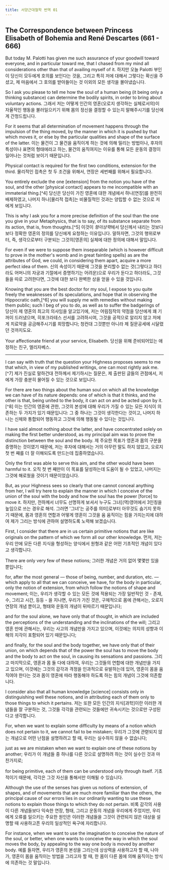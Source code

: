 ```yaml
---
title: 서양근대철학 번역 01
---
```


## The Correspondence between Princess Elisabeth of Bohemia and René Descartes (661 - 666)

But today M. Palotti has given me such assurance of your goodwill toward everyone, and in particular toward me, that I chased from my mind all considerations other than that of availing myself of it.
하지만 오늘 Palotti 부인이 당신이 모두에게 호의를 보인다는 것을, 그리고 특히 저에 대해서 그렇다는 확신을 주셨고, 제 마음에서 그 호의를 받아들이는 것 이외의 모든 생각을 몰아냈습니다.

So I ask you please to tell me how the soul of a human being (it being only a thinking substance) can determine the bodily spirits, in order to bring about voluntary actions.
그래서 저는 어떻게 인간의 영혼(오로지 생각하는 실체로서의)이 자율적인 행동을 불러일으키기 위해 몸의 정신을 결정할 수 있는지 말해주시기를 당신에게 간청드립니다.

For it seems that all determination of movement happens through the impulsion of the thing moved, by the manner in which it is pushed by that which moves it, or else by the particular qualities and shape of the surface of the latter.
이는 물건이 그 물건을 움직이게 하는 것에 의해 밀리는 방법이나, 후자의 특성이나 표면의 형태에라고 하는, 물건의 움직여지는 이유를 통해 모든 운동의 결정이 일어나는 것처럼 보이기 때문입니다.

Physical contact is required for the first two conditions, extension for the third.
물리적인 접촉은 첫 두 조건을 위해서, 연장은 세번째를 위해서 필요합니다.
<!-- TODO -->

You entirely exclude the one \[extension] from the notion you have of the soul, and the other \[physical contact] appears to me incompatible with an immaterial thing.[^4]
당신은 당신이 가진 영혼에 대한 개념에서 하나\[연장]를 완전히 배제하였고, 나머지 하나\[물리적 접촉]는 비물질적인 것과는 양립할 수 없는 것으로 저에게 보입니다.

This is why I ask you for a more precise definition of the soul than the one you give in your Metaphysics, that is to say, of its substance separate from its action, that is, from thoughts.[^5]
이것이 *형이상학*에서 당신께서 내리는 것보다 보다 정확한 영혼의 정의를 당신에게 요청하는 이유입니다. 말하자면, 그것의 행위로부터, 즉, 생각으로부터 구분되는 그것의\[영혼의] 실체에 대한 정의에 대해서 말입니다.

For even if we were to suppose them inseparable (which is however difficult to prove in the mother's womb and in great fainting spells) as are the attributes of God, we could, in considering them apart, acquire a more perfect idea of them.
신의 속성이기 때문에 그것을 분리할수 없는 것(그렇다고 하더라도 어머니의 자궁과 기절에서 증명하기는 어려운)으로 우리가 둔다고 하더라도, 그것들을 따로 고려한다면, 그것에 대한 보다 완벽한 상을 얻을 수 있을 것입니다.

Knowing that you are the best doctor for my soul, I expose to you quite freely the weaknesses of its speculations, and hope that in observing the Hippocratic oath,[^6] you will supply me with remedies without making them public; such I beg of you to do, as well as to suffer the badgerings of
당신이 제 영혼의 최고의 의사임을 알고있기에, 저는 어림짐작의 약점을 당산에게 꽤 기꺼이 드러냈으며, 히포크라테스 선서를 고려하시여, 그것을 공적으로 알리지 않고 저에게 치료약을 공금해주시기를 희망합니다; 청컨대 그것뿐만 아니라 제 질문공세에 시달렸던 것까지도요.

Your affectionate friend at your service, Elisabeth.
당신을 위해 준비되어있는 애정하는 친구, 엘리자베스.

<!-- Descartes to Regius, May 1641 (AT 3:371-72, The Philosophical Writings of Descartes, ed. John Cottingham, Robert Stoothoff, and Dugald Murdoch, and for vol. 3, Anthony Kenny, 3 vols. [Cambridge: Cambridge University Press, 1984-1991, cited hereafter as CSM or CSMK, re-spectively] 181-82), December 1641 (AT 3:454-55, CSMK 199), December 1641 (AT 3:460, CSMK 200-201), January 1642 (AT 3:491, CSMK 491-92). 4. For a clear statement of this claim, see the Sixth Meditation argument for the real distinction of mind and body (AT 7:78, CSM 2:54). 5. Elisabeth here seems to be referencing the discussion in the paragraph subsequent to that containing the real distinction argument (AT 7:78-80, CSM 2:54-55), wherein Descartes details the "faculties" of extended and intellectual substances. 6. While Foucher de Careil, following Clerselier's rendering of Descartes' response, has "se, meet de Harpocrates" here, AT change it to Hippocrates. AT's reasoning seems sound. Not only do they follow the manuscripts, but the Hippocratic oath would have been well known to both Descartes and Elisabeth. Fabricius alludes to it, and by 1643 his work had seen more than thirty editions, one even published in Leiden in 1643 with a commentary by Meibomius. -->


<!-- The Correspondence 63
DESCARTES TO ELISABETH AT 3:663
Egmond du Hod,  21 May 1643 -->

<!-- Madame, The favor with which your Highness has honored me, in allowing me to receive her orders in writing, is greater than I would ever have dared to hope; and it is more consoling to my failings than what I had hoped for with passion, which was to receive them by mouth, had I been able to be admit- 664 ted the honor of paying you reverence, and of offering you my very humble services when I was last in The Hague. For in that case I would have had too many marvels to admire at the same time, and seeing superhuman discourse emerging from a body so similar to those painters give to angels, I would have been delighted in the same manner as it seems to me must be those who, coming from the earth, enter newly into heaven. This would have made me less capable of responding to your Highness, who without doubt has already noticed in me this failing, when I had the honor of speaking with her before; and your clemency wanted to assuage it, in leaving me the traces of your thoughts on a paper, where, in rereading them several times and accustoming myself to consider them, I would be truly less dazzled, but I instead feel more wonder, in noticing that these thoughts not only seem ingenious at the outset, but also even more judicious and solid the more one examines them. -->

---

I can say with truth that the question your Highness proposes seems to me that which, in view of my published writings, one can most rightly ask me.[^7]
제가 진실로 말하건대 전하께서 제기하시는 질문은, 제 출판된 글들의 관점에서, 저에게 가장 충분히 물어질 수 있는 것으로 보입니다.

For there are two things about the human soul on which all the knowledge we can have of its nature depends: one of which is that it thinks, and the other is that, being united to the body, it can act on and be acted upon by it.[^8]
이는 인간의 영혼에 관한, 그것의 본성에 대해 우리가 가질 수 있는 모든 지식이 의존하는 두 가지가 있기 때문입니다: 그 중 하나는 그것이 생각한다는 것이고, 나머지 하나는 신체와 통합되어 행동하고 그것에 의해 행동될 수 있다는 것입니다.


<!-- Elisabeth's later letters show her familiarity with the medical establishment, and Descartes too had interests in medicine. Moreover, while Harpocrates, or Horns, the child, is the Egyptian god of silence, and was taken up as the god of secrecy by the Greeks and Romans, there is no oath associated with him. While Harpocrates is associated with a secret medical profession in certain monuments, this same secret is contained in the Hippocratic oath: "About whatever I may see or hear in treatment, or even without treatment, in the life of human beings—things that should not ever be blurted out outside—I will remain silent, holding such things to be unutterable [sacred, not to be divulged]. " Translation by Heinrich Von Staden, "In a Pure and Holy Way: Personal and Professional Conduct in the Hippocratic Oath, "Journal of the History of Medicine and Allied Sciences 51 (1996): 406-8. 7. At this point, Descartes had published the Discourse on the Method, with accompanying essays (1637), and the Meditations, along with Objections and Replies (1641, 1642). He says little in those works about the philosophical basis of mind-body interaction. Gassendi, in the Fifth Objections, had raised a similar question, though he met with a much less hospitable reply. See AT 7:343-44, 7:389-90, 9:213, CSM 2:238-39, 266, 275-76. -->

<!-- The Correspondence 65 -->

I have said almost nothing about the latter, and have concentrated solely on making the first better understood, as my principal aim was to prove the distinction between the soul and the body.
제 주요한 목표가 영혼과 몸의 구분을 증명하는 것이였기 때문에, 저는 후자에 대해서는 거의 아무런 말도 하지 않았고, 오로지 첫 번 째를 더 잘 이해되도록 만드는데 집중하였습니다.

Only the first was able to serve this aim, and the other would have been harmful to it.
오직 첫 번 째만이 이 목표를 달성하는데 도움이 될 수 있었고, 나머지는 그것에 해로웠을 것이기 때문이었습니다.

But, as your Highness sees so clearly that one cannot conceal anything from her, I will try here to explain the manner in which I conceive of the union of the soul with the body and how the soul has the power \[force] to move it.
하지만, 전하께서 너무도 선명하게 보셔서 누구도 그녀\[(역)영어에서 3인칭을 높임으로 쓰는 경우로 해석. 그러면 '그녀'는 공주를 의미]로부터 아무것도 숨기지 못하기 때문에, 몸과 영혼의 연합과 어떻게 영혼이 그것을 움 움직이는 힘을 가지는지에 대하여 제가 그리는 방식에 관하여 설명하도록 노력해 보겠습니다.

First, I consider that there are in us certain primitive notions that are like originals on the pattern of which we form all our other knowledge.
먼저, 저는 우리 안에 모든 다른 지식을 형성하는 양식에서 원형과 같은 어떤 기초적인 개념이 있다고 생각합니다.

There are only very few of these notions;
그러한 개념은 거의 없어 몇몇만 있을 뿐입니다;

for, after the most general — those of being, number, and duration, etc. — which apply to all that we can conceive, we have, for the body in particular, only the notion of extension, from which follow the notions of shape and movement;
이는, 우리가 생각할 수 있는 모든 것에 적용되는 가장 일반적인 것 - 존재, 수, 그리고 시간, 등등 - 을 지나면, 우리가 가진 것은, 구체적으로 몸에 관해서는, 오로지 연장의 개념 뿐이고, 형태와 운동의 개념이 뒤따르기 때문입니다;

and for the soul alone, we have only that of thought, in which are included the perceptions of the understanding and the inclinations of the will;
그리고 영혼 만에 관해서는, 우리는 사고의 개념만을 가지고 있으며, 이것에는 의지의 성향과 이해의 지각이 포함되어 있기 때문입니다;

and finally, for the soul and the body together, we have only that of their union, on which depends that of the power the soul has to move the body and the body to act on the soul, in causing its sensations and passions.
그리고 마지막으로, 영혼과 몸 둘 다에 대하여, 우리는 그것들의 연합에 대한 개념만을 가지고 있으며, 이것에는 그것의 감각과 격정을 인과적으로 유발하는데 있어, 영혼이 몸을 움직여야 한다는 것과 몸이 영혼에 따라 행동해야 하도록 하는 힘의 개념이 그것에 의존합니다.

I consider also that all human knowledge \[science] consists only in distinguishing well these notions, and in attributing each of them only to those things to which it pertains.
저는 또한 모든 인간의 지식\[과학]이란 이러한 개념들을 잘 구분하는 것, 그것들 각각을 관련되는 것들에만 귀속시키는 것으로만 구성된다고 생각합니다.

For, when we want to explain some difficulty by means of a notion which does not pertain to it, we cannot fail to be mistaken;
우리가 그것에 관렫되지 않는 개념으로 어떤 난점을 설명하려고 할 때, 우리는 실수하지 않을 수 없습니다;

just as we are mistaken when we want to explain one of these notions by another;
우리가 이 개념들 중 하나를 다른 것으로 설명하려 하는 것이 실수인 것과 마찬가지로;

for being primitive, each of them can be understood only through itself.
기초적이기 때문에, 각각은 그것 자신을 통해서만 이해될 수 있습니다.

Although the use of the senses has given us notions of extension, of shapes, and of movements that are much more familiar than the others, the principal cause of our errors lies in our ordinarily wanting to use these notions to explain those things to which they do not pertain.
비록 감각의 사용이 다른 개념들보다 익숙한 연장, 형태, 그리고 운동의 개념을 우리에게 주었지만, 우리에게 오류를 일으키는 주요한 원인은 이러한 개념들을 그것이 관련되지 않은 대상을 설명할 때 사용하고픈 우리의 일상적인 욕구에 자리합니다.

For instance, when we want to use the imagination to conceive the nature of the soul, or better, when one wants to conceive the way in which the soul moves the body, by appealing to the way one body is moved by another body.
예를 들자면, 우리가 영혼의 본성을 그리는데 상상력을 사용하고자 할 때, 나아가, 영혼이 몸을 움직이는 방법을 그리고자 할 때, 한 몸이 다른 몸에 의해 움직이는 방식에 의존하는 것 말입니다.

<!-- That is why, since, in the Meditations which your Highness deigned to read, I was trying to make conceivable the notions which pertain to the soul alone, distinguishing them from those which pertain to the body alone, the first thing that I ought to explain subsequently is the manner of conceiving -->

<!-- 8. Agir et patir avec Iui: In English, it is difficult to bring out the parallel between active and pas-sive, which preserves the tie to the passions of the soul that will figure prominently in the later correspondence. -->
